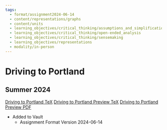 ```yaml
---
tags:
  - format/assignment2024-06-14
  - content/representations/graphs
  - content/units
  - learning_objectives/critical_thinking/assumptions_and_simplifications
  - learning_objectives/critical_thinking/open-ended_analysis
  - learning_objectives/critical_thinking/sensemaking
  - learning_objectives/representations
  - modality/in-person
---
```

# Driving to Portland
## Summer 2024
[Driving to Portland TeX](./Driving_to_Portland.tex)
[Driving to Portland Preview TeX](./Driving_to_Portland_Preview.tex)
[Driving to Portland Preview PDF](./Driving_to_Portland_Preview.pdf)
* Added to Vault
	* Assignment Format Version 2024-06-14